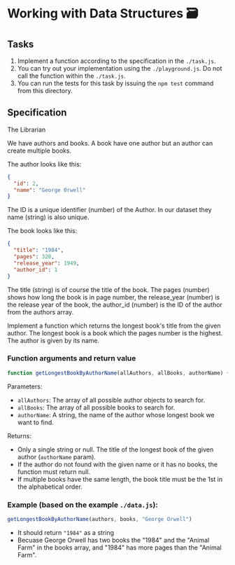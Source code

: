 # Working with Data Structures 🗃️

## Tasks

1. Implement a function according to the specification in the `./task.js`.
2. You can try out your implementation using the `./playground.js`. Do not call the function within the `./task.js`.
3. You can run the tests for this task by issuing the `npm test` command from this directory.

## Specification

The Librarian

We have authors and books. A book have one author but an author can create multiple books.

The author looks like this:

```json
{
  "id": 2,
  "name": "George Orwell"
}
```

The ID is a unique identifier (number) of the Author. In our dataset they name (string) is also unique.

The book looks like this:

```json
{
  "title": "1984",
  "pages": 328,
  "release_year": 1949,
  "author_id": 1
}
```

The title (string) is of course the title of the book. The pages (number) shows how long the book is
in page number, the release_year (number) is the release year of the book, the author_id (number)
is the ID of the author from the authors array.

Implement a function which returns the longest book's title from the given author. The longest book is a book which the pages number is the highest. 
The author is given by its name.

### Function arguments and return value

```js
function getLongestBookByAuthorName(allAuthors, allBooks, authorName) {}
```

Parameters:

- `allAuthors`: The array of all possible author objects to search for.
- `allBooks`: The array of all possible books to search for.
- `authorName`: A string, the name of the author whose longest book we want to find.

Returns:

- Only a single string or null. The title of the longest book of the given author (`authorName` param). 
- If the author do not found with the given name or it has no books, the function must return null.
- If multiple books have the same length, the book title must be the 1st in the alphabetical order.

### Example (based on the example `./data.js`):

```js
getLongestBookByAuthorName(authors, books, "George Orwell")
```

- It should return `"1984"` as a string
- Becuase George Orwell has two books the "1984" and the "Animal Farm" in the books array, and "1984" has more pages than the "Animal Farm".